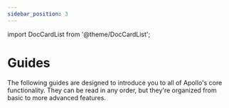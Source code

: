 ```yaml
---
sidebar_position: 3
---
```


import DocCardList from '@theme/DocCardList';

# Guides

The following guides are designed to introduce you to all of Apollo's core functionality.
They can be read in any order, but they're organized from basic to more advanced features.

<DocCardList />

